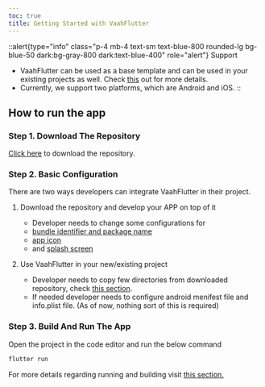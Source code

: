 ```yaml
---
toc: true
title: Getting Started with VaahFlutter
---
```


::alert{type="info" class="p-4 mb-4 text-sm text-blue-800 rounded-lg bg-blue-50 dark:bg-gray-800 dark:text-blue-400" role="alert"}
Support   
- VaahFlutter can be used as a base template and can be used in your existing projects as well. Check [this](3.update-basic-configs.md) out for more details.
- Currently, we support two platforms, which are Android and iOS.
::


## How to run the app

### Step 1. Download The Repository

[Click here](https://github.com/webreinvent/vaahflutter/archive/refs/heads/master.zip) to download the repository.

### Step 2. Basic Configuration

There are two ways developers can integrate VaahFlutter in their project.

1. Download the repository and develop your APP on top of it
    - Developer needs to change some configurations for
    - [bundle identifier and package name](3.update-basic-configs.md#_1-download-the-repository-and-develop-your-app-on-top-of-it)
    - [app icon](3.update-basic-configs.md#_3-change-app-icon)
    - and [splash screen](3.update-basic-configs.md#_4-change-splash-screen)

2. Use VaahFlutter in your new/existing project
    - Developer needs to copy few directories from downloaded repository, check [this section](3.update-basic-configs.md#_2-use-vaahflutter-in-your-new-existing-project).
    - If needed developer needs to configure android menifest file and info.plist file. (As of now, nothing sort of this is required)

### Step 3. Build And Run The App

Open the project in the code editor and run the below command

```bash
flutter run
```

For more details regarding running and building visit [this section.](2.running-and-building.md)
